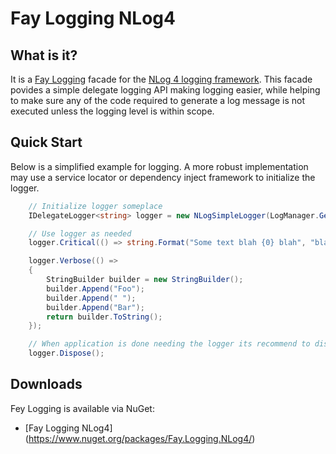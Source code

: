 Fay Logging NLog4
===========

What is it?
-----------

It is a [Fay Logging][FayLog] facade for the [NLog 4 logging framework][NLog]. This facade povides a simple delegate logging API making logging easier, while helping to make sure any of the code required to generate a log message is not executed unless the logging level is within scope.

Quick Start
---
Below is a simplified example for logging. A more robust implementation may use a service locator or dependency inject framework to initialize the logger.

```cs
    // Initialize logger someplace
    IDelegateLogger<string> logger = new NLogSimpleLogger(LogManager.GetCurrentClassLogger());

    // Use logger as needed
    logger.Critical(() => string.Format("Some text blah {0} blah", "blah"));

    logger.Verbose(() =>
    {
        StringBuilder builder = new StringBuilder();
        builder.Append("Foo");
        builder.Append(" ");
        builder.Append("Bar");
        return builder.ToString();
    });

    // When application is done needing the logger its recommend to dispose it
    logger.Dispose();
```

[FayLog]:  https://github.com/FayLibs/Fay.Logging
[NLog]: https://github.com/NLog/NLog

## Downloads

Fey Logging is available via NuGet:

- [Fay Logging NLog4] (https://www.nuget.org/packages/Fay.Logging.NLog4/)
